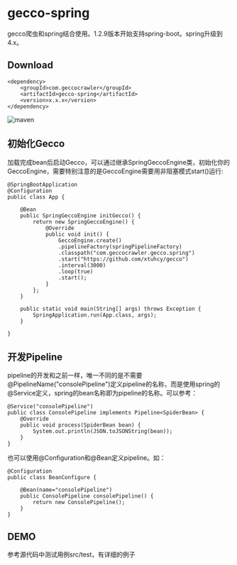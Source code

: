# gecco-spring
gecco爬虫和spring结合使用。1.2.9版本开始支持spring-boot。spring升级到4.x。
## Download

	<dependency>
	    <groupId>com.geccocrawler</groupId>
	    <artifactId>gecco-spring</artifactId>
	    <version>x.x.x</version>
	</dependency>
![maven](https://img.shields.io/maven-central/v/com.geccocrawler/gecco-spring.svg?style=flat-square)
## 初始化Gecco
加载完成bean后启动Gecco，可以通过继承SpringGeccoEngine类，初始化你的GeccoEngine，需要特别注意的是GeccoEngine需要用非阻塞模式start()运行:

	@SpringBootApplication
    @Configuration
    public class App {
    
        @Bean
        public SpringGeccoEngine initGecco() {
            return new SpringGeccoEngine() {
                @Override
                public void init() {
                    GeccoEngine.create()
                    .pipelineFactory(springPipelineFactory)
                    .classpath("com.geccocrawler.gecco.spring")
                    .start("https://github.com/xtuhcy/gecco")
                    .interval(3000)
                    .loop(true)
                    .start();
                }
            };
        }
        
        public static void main(String[] args) throws Exception {
            SpringApplication.run(App.class, args);
        }
        
    }
## 开发Pipeline
pipeline的开发和之前一样，唯一不同的是不需要@PipelineName("consolePipeline")定义pipeline的名称，而是使用spring的@Service定义，spring的bean名称即为pipeline的名称。可以参考：

	@Service("consolePipeline")
	public class ConsolePipeline implements Pipeline<SpiderBean> {
		@Override
		public void process(SpiderBean bean) {
			System.out.println(JSON.toJSONString(bean));
		}
	}
也可以使用@Configuration和@Bean定义pipeline。如：

    @Configuration
    public class BeanConfigure {
        
        @Bean(name="consolePipeline")
        public ConsolePipeline consolePipeline() {
            return new ConsolePipeline();
        }
    }
## DEMO
参考源代码中测试用例src/test，有详细的例子